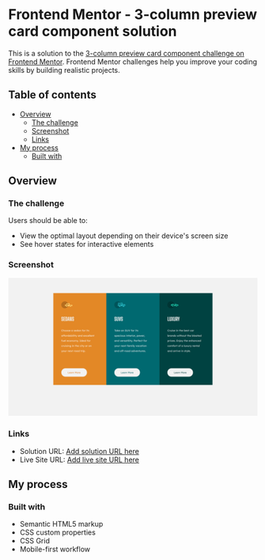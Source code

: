 # Frontend Mentor - 3-column preview card component solution

This is a solution to the [3-column preview card component challenge on Frontend Mentor](https://www.frontendmentor.io/challenges/3column-preview-card-component-pH92eAR2-). Frontend Mentor challenges help you improve your coding skills by building realistic projects.

## Table of contents

- [Overview](#overview)
  - [The challenge](#the-challenge)
  - [Screenshot](#screenshot)
  - [Links](#links)
- [My process](#my-process)
  - [Built with](#built-with)

## Overview

### The challenge

Users should be able to:

- View the optimal layout depending on their device's screen size
- See hover states for interactive elements

### Screenshot

![](./screenshot.png)

### Links

- Solution URL: [Add solution URL here](https://www.frontendmentor.io/solutions/mobile-first-design-using-scss-cXLQNRkVS)
- Live Site URL: [Add live site URL here](https://3-column-preview-card-component-ivory.vercel.app/)

## My process

### Built with

- Semantic HTML5 markup
- CSS custom properties
- CSS Grid
- Mobile-first workflow
